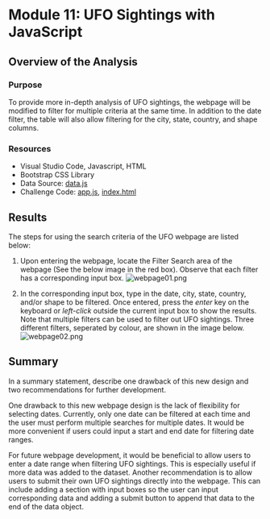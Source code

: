# Module 11: UFO Sightings with JavaScript

## Overview of the Analysis

### Purpose
To provide more in-depth analysis of UFO sightings, the webpage will be modified to filter for multiple criteria at the same time. In addition to the date filter, the table will also allow filtering for the city, state, country, and shape columns. 

### Resources
* Visual Studio Code, Javascript, HTML
* Bootstrap CSS Library
* Data Source: [data.js](https://github.com/daniel-sh-au/UofT_DataBC_Module011_UFOs/blob/main/static/js/data.js)
* Challenge Code: [app.js](https://github.com/daniel-sh-au/UofT_DataBC_Module011_UFOs/blob/main/static/js/app.js), [index.html](https://github.com/daniel-sh-au/UofT_DataBC_Module011_UFOs/blob/main/index.html)

## Results
The steps for using the search criteria of the UFO webpage are listed below: 
1. Upon entering the webpage, locate the Filter Search area of the webpage (See the below image in the red box). Observe that each filter has a corresponding input box. 
![webpage01.png](https://github.com/daniel-sh-au/UofT_DataBC_Module011_UFOs/blob/main/static/images/webpage01.png)

2. In the corresponding input box, type in the date, city, state, country, and/or shape to be filtered. Once entered, press the *enter* key on the keyboard or *left-click* outside the current input box to show the results. Note that multiple filters can be used to filter out UFO sightings. Three different filters, seperated by colour, are shown in the image below. 
![webpage02.png](https://github.com/daniel-sh-au/UofT_DataBC_Module011_UFOs/blob/main/static/images/webpage02.png)

## Summary
In a summary statement, describe one drawback of this new design and two recommendations for further development.

One drawback to this new webpage design is the lack of flexibility for selecting dates. Currently, only one date can be filtered at each time and the user must perform multiple searches for multiple dates. It would be more convenient if users could input a start and end date for filtering date ranges. 

For future webpage development, it would be beneficial to allow users to enter a date range when filtering UFO sightings. This is especially useful if more data was added to the dataset. Another recommendation is to allow users to submit their own UFO sightings directly into the webpage. This can include adding a section with input boxes so the user can input corresponding data and adding a submit button to append that data to the end of the data object. 